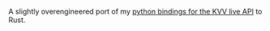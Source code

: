 A slightly overengineered port of my [python bindings for the KVV live API](https://github.com/nervengift/kvvliveapi) to Rust.
